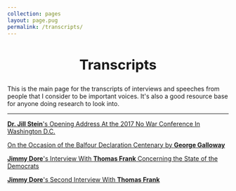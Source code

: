 ```yaml
---
collection: pages
layout: page.pug
permalink: /transcripts/
---
```


<h2 style="text-align: center; font-size: 2.25em;">Transcripts</h2>

This is the main page for the transcripts of interviews and speeches from people that I consider to be important voices. It's also a good resource base for anyone doing research to look into.

---

[**Dr. Jill Stein**'s Opening Address At the 2017 No War Conference In Washington D.C.](./drjs/)

[On the Occasion of the Balfour Declaration Centenary by **George Galloway**]()

[**Jimmy Dore**'s Interview With **Thomas Frank** Concerning the State of the Democrats]()

[**Jimmy Dore**'s Second Interview With **Thomas Frank**]()
